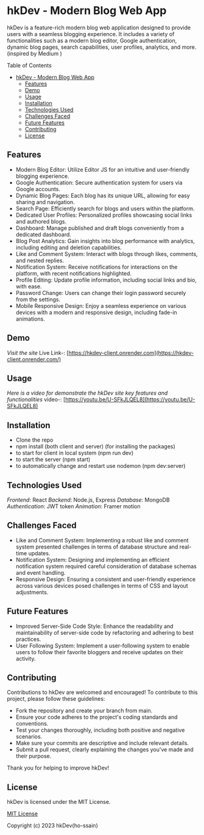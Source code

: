 # hkDev - Modern Blog Web App

hkDev is a feature-rich modern blog web application designed to provide users with a seamless blogging experience. It includes a variety of functionalities such as a modern blog editor, Google authentication, dynamic blog pages, search capabilities, user profiles, analytics, and more.
(inspired by Medium )

Table of Contents

- [hkDev - Modern Blog Web App](#hkdev---modern-blog-web-app)
  - [Features](#features)
  - [Demo](#demo)
  - [Usage](#usage)
  - [Installation](#installation)
  - [Technologies Used](#technologies-used)
  - [Challenges Faced](#challenges-faced)
  - [Future Features](#future-features)
  - [Contributing](#contributing)
  - [License](#license)

## Features

- Modern Blog Editor: Utilize Editor JS for an intuitive and user-friendly blogging experience.
- Google Authentication: Secure authentication system for users via Google accounts.
- Dynamic Blog Pages: Each blog has its unique URL, allowing for easy sharing and navigation.
- Search Page: Efficiently search for blogs and users within the platform.
- Dedicated User Profiles: Personalized profiles showcasing social links and authored blogs.
- Dashboard: Manage published and draft blogs conveniently from a dedicated dashboard.
- Blog Post Analytics: Gain insights into blog performance with analytics, including editing and deletion capabilities.
- Like and Comment System: Interact with blogs through likes, comments, and nested replies.
- Notification System: Receive notifications for interactions on the platform, with recent notifications highlighted.
- Profile Editing: Update profile information, including social links and bio, with ease.
- Password Change: Users can change their login password securely from the settings.
- Mobile Responsive Design: Enjoy a seamless experience on various devices with a modern and responsive design, including fade-in animations.

## Demo

_Visit the site_
Live Link-: [https://hkdev-client.onrender.com](https://hkdev-client.onrender.com/)

## Usage

_Here is a video for demonstrate the hkDev site key features and functionalities_
video-: [https://youtu.be/U-SFkJLQEL8](https://youtu.be/U-SFkJLQEL8)

## Installation

- Clone the repo
- npm install (both client and server) (for installing the packages)
- to start for client in local system (npm run dev)
- to start the server (npm start)
- to automatically change and restart use nodemon (npm dev:server)

## Technologies Used

_Frontend_: React
_Backend_: Node.js, Express
_Database_: MongoDB
_Authentication_: JWT token
_Animation_: Framer motion

## Challenges Faced

- Like and Comment System: Implementing a robust like and comment system presented challenges in terms of database structure and real-time updates.
- Notification System: Designing and implementing an efficient notification system required careful consideration of database schemas and event handling.
- Responsive Design: Ensuring a consistent and user-friendly experience across various devices posed challenges in terms of CSS and layout adjustments.

## Future Features

- Improved Server-Side Code Style: Enhance the readability and maintainability of server-side code by refactoring and adhering to best practices.
- User Following System: Implement a user-following system to enable users to follow their favorite bloggers and receive updates on their activity.

## Contributing

Contributions to hkDev are welcomed and encouraged! To contribute to this project, please follow these guidelines:

- Fork the repository and create your branch from main.
- Ensure your code adheres to the project's coding standards and conventions.
- Test your changes thoroughly, including both positive and negative scenarios.
- Make sure your commits are descriptive and include relevant details.
- Submit a pull request, clearly explaining the changes you've made and their purpose.

Thank you for helping to improve hkDev!

## License

hkDev is licensed under the MIT License.

[MIT License](LICENSE)

Copyright (c) 2023 hkDev(ho-ssain)
